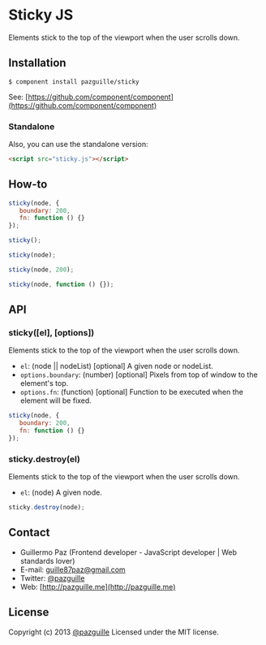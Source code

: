 # Sticky JS

Elements stick to the top of the viewport when the user scrolls down.

## Installation

    $ component install pazguille/sticky

See: [https://github.com/component/component](https://github.com/component/component)

### Standalone
Also, you can use the standalone version:
```html
<script src="sticky.js"></script>
```

## How-to

```js
sticky(node, {
   boundary: 200,
   fn: function () {}
});
```

```js
sticky();
```

```js
sticky(node);
```

```js
sticky(node, 200);
```

```js
sticky(node, function () {});
```

## API

### sticky([el], [options])
Elements stick to the top of the viewport when the user scrolls down.
- `el`: (node || nodeList) [optional] A given node or nodeList.
- `options.boundary`: (number) [optional] Pixels from top of window to the element's top.
- `options.fn`: (function) [optional] Function to be executed when the element will be fixed.

```js
sticky(node, {
   boundary: 200,
   fn: function () {}
});
```

### sticky.destroy(el)
Elements stick to the top of the viewport when the user scrolls down.
- `el`: (node) A given node.

```js
sticky.destroy(node);
```

## Contact
- Guillermo Paz (Frontend developer - JavaScript developer | Web standards lover)
- E-mail: [guille87paz@gmail.com](mailto:guille87paz@gmail.com)
- Twitter: [@pazguille](http://twitter.com/pazguille)
- Web: [http://pazguille.me](http://pazguille.me)

## License
Copyright (c) 2013 [@pazguille](http://twitter.com/pazguille) Licensed under the MIT license.
